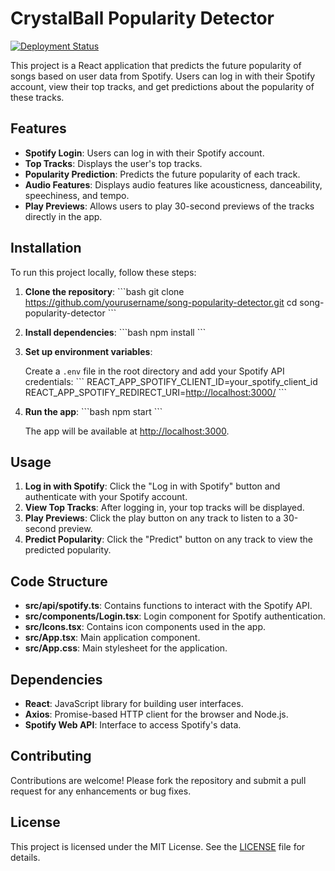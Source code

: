 
# CrystalBall Popularity Detector

[![Deployment Status](https://github.com/mohaimenhasan/Crystal-Ball-Music-Trend-Predictor-Hack-The-6/actions/workflows/deploy.yml/badge.svg)](https://github.com/mohaimenhasan/Crystal-Ball-Music-Trend-Predictor-Hack-The-6/actions/workflows/deploy.yml)

This project is a React application that predicts the future popularity of songs based on user data from Spotify. Users can log in with their Spotify account, view their top tracks, and get predictions about the popularity of these tracks.

## Features

- **Spotify Login**: Users can log in with their Spotify account.
- **Top Tracks**: Displays the user's top tracks.
- **Popularity Prediction**: Predicts the future popularity of each track.
- **Audio Features**: Displays audio features like acousticness, danceability, speechiness, and tempo.
- **Play Previews**: Allows users to play 30-second previews of the tracks directly in the app.

## Installation

To run this project locally, follow these steps:

1. **Clone the repository**:
   \`\`\`bash
   git clone <https://github.com/yourusername/song-popularity-detector.git>
   cd song-popularity-detector
   \`\`\`

2. **Install dependencies**:
   \`\`\`bash
   npm install
   \`\`\`

3. **Set up environment variables**:

   Create a `.env` file in the root directory and add your Spotify API credentials:
   \`\`\`
   REACT_APP_SPOTIFY_CLIENT_ID=your_spotify_client_id
   REACT_APP_SPOTIFY_REDIRECT_URI=<http://localhost:3000/>
   \`\`\`

4. **Run the app**:
   \`\`\`bash
   npm start
   \`\`\`

   The app will be available at [http://localhost:3000](http://localhost:3000).

## Usage

1. **Log in with Spotify**: Click the "Log in with Spotify" button and authenticate with your Spotify account.
2. **View Top Tracks**: After logging in, your top tracks will be displayed.
3. **Play Previews**: Click the play button on any track to listen to a 30-second preview.
4. **Predict Popularity**: Click the "Predict" button on any track to view the predicted popularity.

## Code Structure

- **src/api/spotify.ts**: Contains functions to interact with the Spotify API.
- **src/components/Login.tsx**: Login component for Spotify authentication.
- **src/Icons.tsx**: Contains icon components used in the app.
- **src/App.tsx**: Main application component.
- **src/App.css**: Main stylesheet for the application.

## Dependencies

- **React**: JavaScript library for building user interfaces.
- **Axios**: Promise-based HTTP client for the browser and Node.js.
- **Spotify Web API**: Interface to access Spotify's data.

## Contributing

Contributions are welcome! Please fork the repository and submit a pull request for any enhancements or bug fixes.

## License

This project is licensed under the MIT License. See the [LICENSE](LICENSE) file for details.
